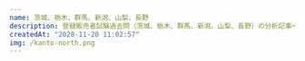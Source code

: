 ```yaml
---
name: 茨城、栃木、群馬、新潟、山梨、長野
description: 登録販売者試験過去問（茨城、栃木、群馬、新潟、山梨、長野）の分析記事一覧です
createdAt: "2028-11-20 11:02:57"
img: /kanto-north.png
---
```

